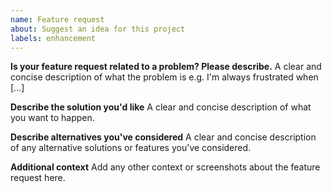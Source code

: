 ```yaml
---
name: Feature request
about: Suggest an idea for this project
labels: enhancement
---
```


**Is your feature request related to a problem? Please describe.**
A clear and concise description of what the problem is e.g. I'm always frustrated when [...]

**Describe the solution you'd like**
A clear and concise description of what you want to happen.

**Describe alternatives you've considered**
A clear and concise description of any alternative solutions or features you've considered.

**Additional context**
Add any other context or screenshots about the feature request here.
